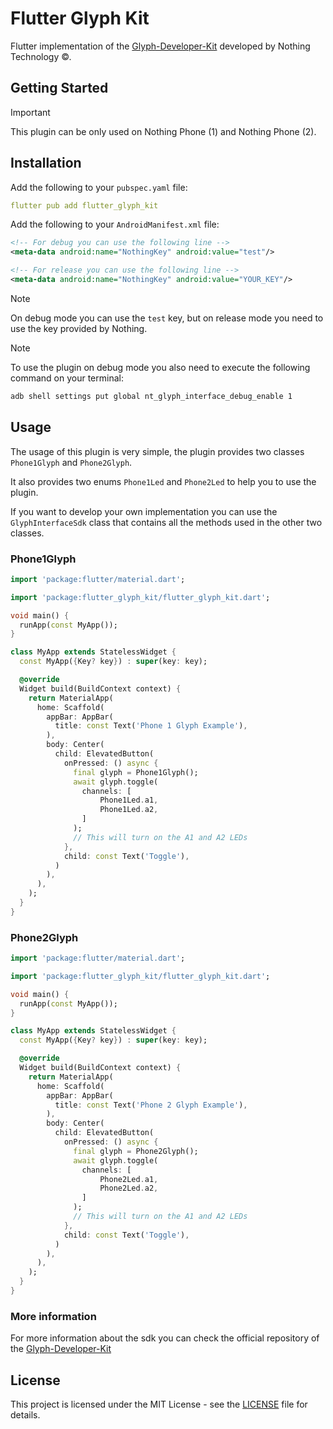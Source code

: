 # Flutter Glyph Kit

Flutter implementation of the [Glyph-Developer-Kit](https://github.com/Nothing-Developer-Programme/Glyph-Developer-Kit) developed by 
Nothing Technology <span>&copy;</span>.

## Getting Started

> [!IMPORTANT]
> This plugin can be only used on Nothing Phone (1) and Nothing Phone (2).

## Installation

Add the following to your `pubspec.yaml` file:

```yaml
flutter pub add flutter_glyph_kit
```

Add the following to your `AndroidManifest.xml` file:

```xml
<!-- For debug you can use the following line -->
<meta-data android:name="NothingKey" android:value="test"/>

<!-- For release you can use the following line -->
<meta-data android:name="NothingKey" android:value="YOUR_KEY"/>
```

> [!NOTE]
> On debug mode you can use the `test` key, but on release mode you need to use the key provided by Nothing.

> [!NOTE]
> To use the plugin on debug mode you also need to execute the following command on your terminal:
> ```bash
> adb shell settings put global nt_glyph_interface_debug_enable 1
> ```

## Usage

The usage of this plugin is very simple, the plugin provides two classes `Phone1Glyph` and `Phone2Glyph`.

It also provides two enums `Phone1Led` and `Phone2Led` to help you to use the plugin.

If you want to develop your own implementation you can use the `GlyphInterfaceSdk` class that contains all the methods used in the other two classes.

### Phone1Glyph

```dart
import 'package:flutter/material.dart';

import 'package:flutter_glyph_kit/flutter_glyph_kit.dart';

void main() {
  runApp(const MyApp());
}

class MyApp extends StatelessWidget {
  const MyApp({Key? key}) : super(key: key);

  @override
  Widget build(BuildContext context) {
	return MaterialApp(
	  home: Scaffold(
		appBar: AppBar(
		  title: const Text('Phone 1 Glyph Example'),
		),
		body: Center(
		  child: ElevatedButton(
			onPressed: () async {
			  final glyph = Phone1Glyph();
			  await glyph.toggle(
				channels: [
					Phone1Led.a1,
					Phone1Led.a2,
				]
			  );
			  // This will turn on the A1 and A2 LEDs
			},
			child: const Text('Toggle'),
		  )
		),
	  ),
	);
  }
}
```

### Phone2Glyph

```dart
import 'package:flutter/material.dart';

import 'package:flutter_glyph_kit/flutter_glyph_kit.dart';

void main() {
  runApp(const MyApp());
}

class MyApp extends StatelessWidget {
  const MyApp({Key? key}) : super(key: key);

  @override
  Widget build(BuildContext context) {
	return MaterialApp(
	  home: Scaffold(
		appBar: AppBar(
		  title: const Text('Phone 2 Glyph Example'),
		),
		body: Center(
		  child: ElevatedButton(
			onPressed: () async {
			  final glyph = Phone2Glyph();
			  await glyph.toggle(
				channels: [
					Phone2Led.a1,
					Phone2Led.a2,
				]
			  );
			  // This will turn on the A1 and A2 LEDs
			},
			child: const Text('Toggle'),
		  )
		),
	  ),
	);
  }
}
```

### More information

For more information about the sdk you can check the official repository of the [Glyph-Developer-Kit](https://github.com/Nothing-Developer-Programme/Glyph-Developer-Kit)

## License

This project is licensed under the MIT License - see the [LICENSE](LICENSE) file for details.

